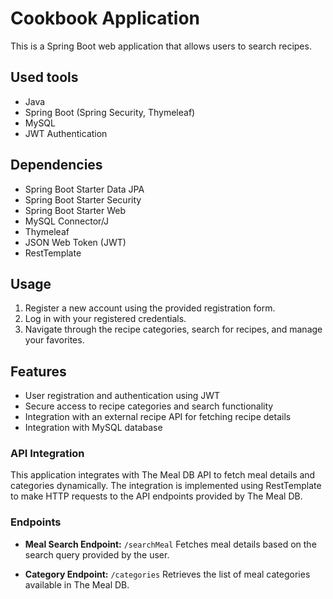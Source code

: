 # Cookbook Application

This is a Spring Boot web application that allows users to search recipes.

## Used tools

- Java
- Spring Boot (Spring Security, Thymeleaf)
- MySQL
- JWT Authentication

## Dependencies

- Spring Boot Starter Data JPA
- Spring Boot Starter Security
- Spring Boot Starter Web
- MySQL Connector/J
- Thymeleaf
- JSON Web Token (JWT)
- RestTemplate
  
## Usage

1. Register a new account using the provided registration form.
2. Log in with your registered credentials.
3. Navigate through the recipe categories, search for recipes, and manage your favorites.

## Features

- User registration and authentication using JWT
- Secure access to recipe categories and search functionality
- Integration with an external recipe API for fetching recipe details
- Integration with MySQL database

### API Integration

This application integrates with The Meal DB API to fetch meal details and categories dynamically. The integration is implemented using RestTemplate to make HTTP requests to the API endpoints provided by The Meal DB.

### Endpoints

- **Meal Search Endpoint:** `/searchMeal`
  Fetches meal details based on the search query provided by the user.

- **Category Endpoint:** `/categories`
  Retrieves the list of meal categories available in The Meal DB.
